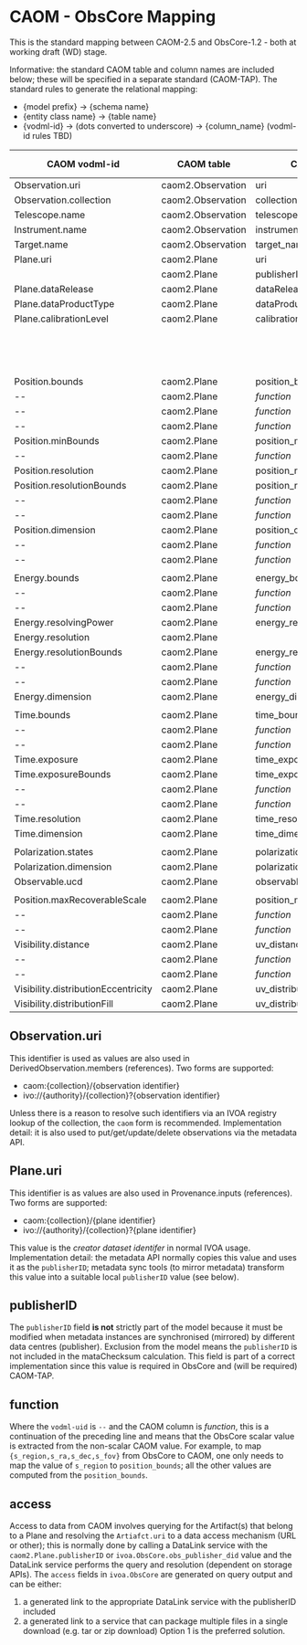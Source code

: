 # CAOM - ObsCore Mapping

This is the standard mapping between CAOM-2.5 and ObsCore-1.2 - both at working draft (WD) stage.

Informative: the standard CAOM table and column names are included below; these will be specified
in a separate standard (CAOM-TAP). The standard rules to generate the relational mapping:
* {model prefix} -> {schema name}
* {entity class name} -> {table name}
* {vodml-id} -> (dots converted to underscore) -> {column_name} (vodml-id rules TBD)

|CAOM vodml-id|CAOM table|CAOM column|ObsCore table/view|ObsCore column|
|-------------|----------|-----------|------------------|--------------|
|Observation.uri|caom2.Observation|uri|ivoa.ObsCore|obs_id|
|Observation.collection|caom2.Observation|collection|ivoa.ObsCore|obs_collection|
|Telescope.name|caom2.Observation|telescope_name|ivoa.ObsCore|facility_name|
|Instrument.name|caom2.Observation|instrument_name|ivoa.ObsCore|instrument_name|
|Target.name|caom2.Observation|target_name|ivoa.ObsCore|target_name|
|Plane.uri|caom2.Plane|uri|ivoa.ObsCore|obs_creator_did|
||caom2.Plane|publisherID|ivoa.ObsCore|obs_publisher_did|
|Plane.dataRelease|caom2.Plane|dataRelease|ivoa.ObsCore|obs_release_date|
|Plane.dataProductType|caom2.Plane|dataProductType|ivoa.ObsCore|dataproduct_type|
|Plane.calibrationLevel|caom2.Plane|calibrationLevel|ivoa.ObsCore|calib_level|
||||ivoa.ObsCore|access_url|
||||ivoa.ObsCore|access_format|
||||ivoa.ObsCore|access_estsize|
|||||||
|Position.bounds|caom2.Plane|position_bounds|ivoa.ObsCore|s_region|
|--|caom2.Plane|_function_|ivoa.ObsCore|s_ra|
|--|caom2.Plane|_function_|ivoa.ObsCore|s_dec|
|--|caom2.Plane|_function_|ivoa.ObsCore|s_fov|
|Position.minBounds|caom2.Plane|position_minBounds|||
|--|caom2.Plane|_function_|ivoa.ObsCore|s_fov_min|
|Position.resolution|caom2.Plane|position_resolution|ivoa.ObsCore|s_resolution|
|Position.resolutionBounds|caom2.Plane|position_resolutionBounds|||
|--|caom2.Plane|_function_|ivoa.ObsCore|s_resolution_min|
|--|caom2.Plane|_function_|ivoa.ObsCore|s_resolution_max|
|Position.dimension|caom2.Plane|position_dimension|||
|--|caom2.Plane|_function_|ivoa.ObsCore|s_xel1|
|--|caom2.Plane|_function_|ivoa.ObsCore|s_xel2|
|||||||
|Energy.bounds|caom2.Plane|energy_bounds|||
|--|caom2.Plane|_function_|ivoa.ObsCore|em_min|
|--|caom2.Plane|_function_|ivoa.ObsCore|em_max|
|Energy.resolvingPower|caom2.Plane|energy_resolvingPower|ivoa.ObsCore|em_res_power|
|Energy.resolution|caom2.Plane||ivoa.ObsCore|em_resolution|
|Energy.resolutionBounds|caom2.Plane|energy_resolutionBounds|||
|--|caom2.Plane|_function_|ivoa.ObsCore|em_resolution_min|
|--|caom2.Plane|_function_|ivoa.ObsCore|em_resolution_max|
|Energy.dimension|caom2.Plane|energy_dimension|ivoa.ObsCore|em_xel|
|||||||
|Time.bounds|caom2.Plane|time_bounds|ivoa.ObsCore||
|--|caom2.Plane|_function_|ivoa.ObsCore|t_min|
|--|caom2.Plane|_function_|ivoa.ObsCore|t_max|
|Time.exposure|caom2.Plane|time_exposure|ivoa.ObsCore|t_exptime|
|Time.exposureBounds|caom2.Plane|time_exposureBounds|||
|--|caom2.Plane|_function_|ivoa.ObsCore|t_exptime_min|
|--|caom2.Plane|_function_|ivoa.ObsCore|t_exptime_max|
|Time.resolution|caom2.Plane|time_resolution|ivoa.ObsCore|t_resolution|
|Time.dimension|caom2.Plane|time_dimension|ivoa.ObsCore|t_xel|
|||||||
|Polarization.states|caom2.Plane|polarization_states|ivoa.ObsCore|pol_states|
|Polarization.dimension|caom2.Plane|polarization_dimension|ivoa.ObsCore|pol_xel|
|Observable.ucd|caom2.Plane|observable_ucd|ivoa.ObsCore|o_ucd|
|||||||
|Position.maxRecoverableScale|caom2.Plane|position_maxRecoverableScale|||
|--|caom2.Plane|_function_|ivoa.ObsCore_radio|s_largest_angular_scale_min|
|--|caom2.Plane|_function_|ivoa.ObsCore_radio|s_largest_angular_scale_max|
|Visibility.distance|caom2.Plane|uv_distance|||
|--|caom2.Plane|_function_|ivoa.ObsCore_radio|uv_distance_min|
|--|caom2.Plane|_function_|ivoa.ObsCore_radio|uv_distance_max|
|Visibility.distributionEccentricity|caom2.Plane|uv_distributionEccentricity|ivoa.ObsCore_radio|uv_distribution_ecc|
|Visibility.distributionFill|caom2.Plane|uv_distributionFill|ivoa.ObsCore_radio|uv_distribution_fill|

## Observation.uri
This identifier is used as values are also used in DerivedObservation.members (references). Two forms are supported:
* caom:{collection}/{observation identifier}
* ivo://{authority}/{collection}?{observation identifier}

Unless there is a reason to resolve such identifiers via an IVOA registry lookup of the collection, the `caom` 
form is recommended. Implementation detail: it is also used to put/get/update/delete observations via the metadata API.

## Plane.uri
This identifier is as values are also used in Provenance.inputs (references). Two forms are supported:
* caom:{collection}/{plane identifier}
* ivo://{authority}/{collection}?{plane identifier}

This value is the _creator dataset identifer_ in normal IVOA usage. Implementation detail: the metadata API normally 
copies this value and uses it as the `publisherID`; metadata sync tools (to mirror metadata) transform this value into
a suitable local `publisherID` value (see below).

## publisherID
The `publisherID` field **is not** strictly part of the model because it must be modified when metadata instances are
synchronised (mirrored) by different data centres (publisher). Exclusion from the model means the `publisherID` is not
included in the mataChecksum calculation. This field is part of a correct implementation since this value is required 
in ObsCore and (will be required) CAOM-TAP.

## function
Where the `vodml-uid` is `--` and the CAOM column is _function_, this is a continuation of the preceding line and
means that the ObsCore scalar value is extracted from the non-scalar CAOM value. For example, to map
`{s_region,s_ra,s_dec,s_fov}` from ObsCore to CAOM, one only needs to map the value of `s_region` to `position_bounds`;
all the other values are computed from the `position_bounds`.

## access
Access to data from CAOM involves querying for the Artifact(s) that belong to a Plane and resolving the `Artiafct.uri`
to a data access mechanism (URL or other); this is normally done by calling a DataLink service with the `caom2.Plane.publisherID` or `ivoa.ObsCore.obs_publisher_did` value and the DataLink service performs the query and
resolution (dependent on storage APIs). The `access` fields in `ivoa.ObsCore` are generated on query output and can be
either:
1. a generated link to the appropriate DataLink service with the publisherID included
2. a generated link to a service that can package multiple files in a single download (e.g. tar or zip download)
Option 1 is the preferred solution.
